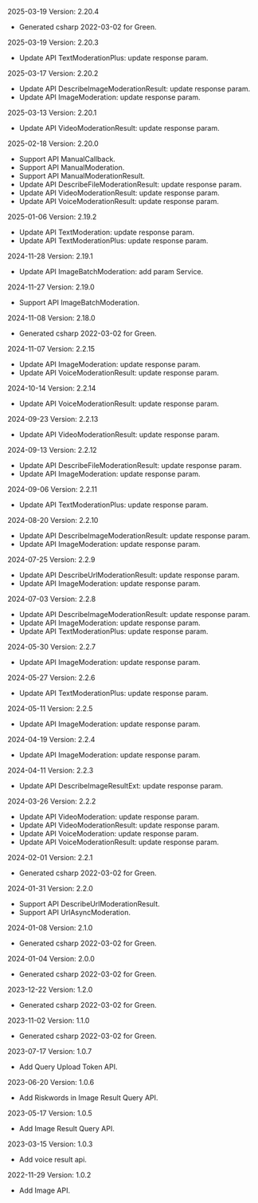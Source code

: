 2025-03-19 Version: 2.20.4
- Generated csharp 2022-03-02 for Green.

2025-03-19 Version: 2.20.3
- Update API TextModerationPlus: update response param.


2025-03-17 Version: 2.20.2
- Update API DescribeImageModerationResult: update response param.
- Update API ImageModeration: update response param.


2025-03-13 Version: 2.20.1
- Update API VideoModerationResult: update response param.


2025-02-18 Version: 2.20.0
- Support API ManualCallback.
- Support API ManualModeration.
- Support API ManualModerationResult.
- Update API DescribeFileModerationResult: update response param.
- Update API VideoModerationResult: update response param.
- Update API VoiceModerationResult: update response param.


2025-01-06 Version: 2.19.2
- Update API TextModeration: update response param.
- Update API TextModerationPlus: update response param.


2024-11-28 Version: 2.19.1
- Update API ImageBatchModeration: add param Service.


2024-11-27 Version: 2.19.0
- Support API ImageBatchModeration.


2024-11-08 Version: 2.18.0
- Generated csharp 2022-03-02 for Green.

2024-11-07 Version: 2.2.15
- Update API ImageModeration: update response param.
- Update API VoiceModerationResult: update response param.


2024-10-14 Version: 2.2.14
- Update API VoiceModerationResult: update response param.


2024-09-23 Version: 2.2.13
- Update API VideoModerationResult: update response param.


2024-09-13 Version: 2.2.12
- Update API DescribeFileModerationResult: update response param.
- Update API ImageModeration: update response param.


2024-09-06 Version: 2.2.11
- Update API TextModerationPlus: update response param.


2024-08-20 Version: 2.2.10
- Update API DescribeImageModerationResult: update response param.
- Update API ImageModeration: update response param.


2024-07-25 Version: 2.2.9
- Update API DescribeUrlModerationResult: update response param.
- Update API ImageModeration: update response param.


2024-07-03 Version: 2.2.8
- Update API DescribeImageModerationResult: update response param.
- Update API ImageModeration: update response param.
- Update API TextModerationPlus: update response param.


2024-05-30 Version: 2.2.7
- Update API ImageModeration: update response param.


2024-05-27 Version: 2.2.6
- Update API TextModerationPlus: update response param.


2024-05-11 Version: 2.2.5
- Update API ImageModeration: update response param.


2024-04-19 Version: 2.2.4
- Update API ImageModeration: update response param.


2024-04-11 Version: 2.2.3
- Update API DescribeImageResultExt: update response param.


2024-03-26 Version: 2.2.2
- Update API VideoModeration: update response param.
- Update API VideoModerationResult: update response param.
- Update API VoiceModeration: update response param.
- Update API VoiceModerationResult: update response param.


2024-02-01 Version: 2.2.1
- Generated csharp 2022-03-02 for Green.

2024-01-31 Version: 2.2.0
- Support API DescribeUrlModerationResult.
- Support API UrlAsyncModeration.


2024-01-08 Version: 2.1.0
- Generated csharp 2022-03-02 for Green.

2024-01-04 Version: 2.0.0
- Generated csharp 2022-03-02 for Green.

2023-12-22 Version: 1.2.0
- Generated csharp 2022-03-02 for Green.

2023-11-02 Version: 1.1.0
- Generated csharp 2022-03-02 for Green.

2023-07-17 Version: 1.0.7
- Add Query Upload Token API.

2023-06-20 Version: 1.0.6
- Add Riskwords in Image Result Query API.

2023-05-17 Version: 1.0.5
- Add Image Result Query API.

2023-03-15 Version: 1.0.3
- Add voice result api.

2022-11-29 Version: 1.0.2
- Add Image API.

